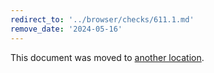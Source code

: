 ```yaml
---
redirect_to: '../browser/checks/611.1.md'
remove_date: '2024-05-16'
---
```


This document was moved to [another location](../browser/checks/611.1.md).

<!-- This redirect file can be deleted after 2024-05-16. -->
<!-- Redirects that point to other docs in the same project expire in three months. -->
<!-- Redirects that point to docs in a different project or site (for example, link is not relative and starts with `https:`) expire in one year. -->
<!-- Before deletion, see: https://docs.gitlab.com/ee/development/documentation/redirects.html -->
